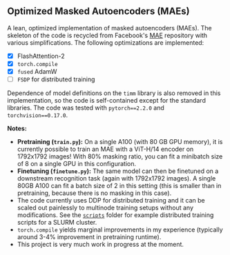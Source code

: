 ## Optimized Masked Autoencoders (MAEs)

A lean, optimized implementation of masked autoencoders (MAEs). The skeleton of the code is recycled from Facebook's [MAE](https://github.com/facebookresearch/mae) repository with various simplifications. The following optimizations are implemented:

- [x] FlashAttention-2
- [x] `torch.compile`
- [x] `fused` AdamW
- [ ] `FSDP` for distributed training

Dependence of model definitions on the `timm` library is also removed in this implementation, so the code is self-contained except for the standard libraries. The code was tested with `pytorch==2.2.0` and `torchvision==0.17.0`.

**Notes:**

- **Pretraining (`train.py`):** On a single A100 (with 80 GB GPU memory), it is currently possible to train an MAE with a ViT-H/14 encoder on 1792x1792 images! With 80% masking ratio, you can fit a minibatch size of 8 on a single GPU in this configuration.
- **Finetuning (`finetune.py`):** The same model can then be finetuned on a downstream recognition task (again with 1792x1792 images). A single 80GB A100 can fit a batch size of 2 in this setting (this is smaller than in pretraining, because there is no masking in this case).
- The code currently uses DDP for distributed training and it can be scaled out painlessly to multinode training setups without any modifications. See the [`scripts`](https://github.com/eminorhan/optimized-mae/tree/master/scripts) folder for example distributed training scripts for a SLURM cluster.
- `torch.compile` yields marginal improvements in my experience (typically around 3-4% improvement in pretraining runtime).
- This project is very much work in progress at the moment.

